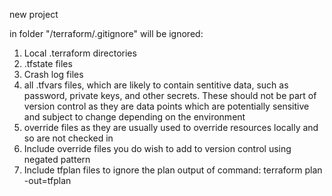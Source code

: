 new project

in folder "/terraform/.gitignore" will be ignored:
1) Local .terraform directories
2) .tfstate files
3) Crash log files
4) all .tfvars files, which are likely to contain sentitive data, such as
password, private keys, and other secrets. These should not be part of version control as they are data points which are potentially sensitive and subject to change depending on the environment
5) override files as they are usually used to override resources locally and so are not checked in
6) Include override files you do wish to add to version control using negated pattern
7) Include tfplan files to ignore the plan output of command: terraform plan -out=tfplan
